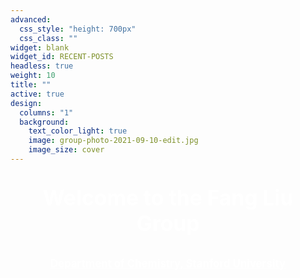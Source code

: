 ```yaml
---
advanced:
  css_style: "height: 700px"
  css_class: ""
widget: blank
widget_id: RECENT-POSTS
headless: true
weight: 10
title: ""
active: true
design:
  columns: "1"
  background:
    text_color_light: true
    image: group-photo-2021-09-10-edit.jpg
    image_size: cover
---
```

<p style="text-align: center; font-size: 240%; font-weight: bold; color: white"> Welcome to the Fang Liu Group </p>

<p style="text-align: center; font-size: 120%;"><a href="https://chemistry.stanford.edu/" style="color: white; font-weight: bold;">Department of Chemistry, Stanford University</a></p>